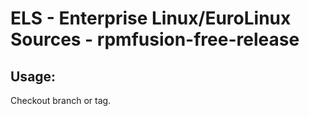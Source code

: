 # ELS - Enterprise Linux/EuroLinux Sources - rpmfusion-free-release 
## Usage:
  Checkout branch or tag.
